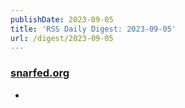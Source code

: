 ```yaml
---
publishDate: 2023-09-05
title: 'RSS Daily Digest: 2023-09-05'
url: /digest/2023-09-05
---
```


### [snarfed.org](https://snarfed.org/)

  * [](https://snarfed.org/2023-09-04_50856)
  
